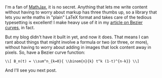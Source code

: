 I'm a fan of [MathJax](http://mathjax.org), it is no secret. Anything that lets me write content without having to worry about markup has three thumbs up, so a library that lets you write maths in "plain" LaTeX format and takes care of the tedious typesetting is excellent! I make heavy use of it in my [article on Bezier curves](https://pomax.github.io/bezierinfo), in fact.

But my blog didn't have it built in yet, and now it does. That means I can rant about things that might involve a formula or two (or three, or more), without having to worry about adding in images that lock content away in pixels. So, have a Bezier curve function:

`\\[ B_n(t) = \\sum^n_{k=0}{ \\binom{n}{k} t^k (1-t)^{n-k}} \\]`

And I'll see you next post.
